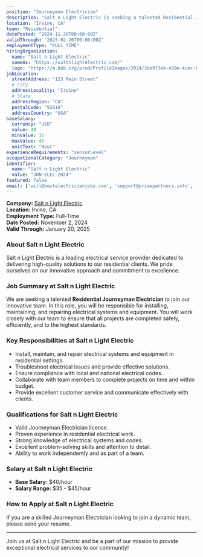 ```yaml
---
position: "Journeyman Electrician"
description: "Salt n Light Electric is seeking a talented Residential Journeyman Electrician to join our innovative team. In this role, you will be responsible for installing, maintaining, and repairing electrical systems and equipment."
location: "Irvine, CA"
team: "Residential"
datePosted: "2024-11-20T00:00:00Z"
validThrough: "2025-02-20T00:00:00Z"
employmentType: "FULL_TIME"
hiringOrganization: 
  name: "Salt n Light Electric"
  sameAs: "https://saltnlightelectric.com/"
  logo: "https://m.bbb.org/prod/ProfileImages/2024/3de973eb-439e-4cec-b1ed-13dcc2cc86fa.png"
jobLocation:
  streetAddress: "123 Main Street"
  # City
  addressLocality: "Irvine"
  # State
  addressRegion: "CA"
  postalCode: "92618"
  addressCountry: "USA"
baseSalary:
  currency: "USD"
  value: 40
  minValue: 35
  maxValue: 45
  unitText: "Hour"
experienceRequirements: "seniorLevel"
occupationalCategory: "Journeyman"
identifier:
  name: "Salt n Light Electric"
  value: "JRN-ELEC-2024"
featured: false
email: ['will@bestelectricianjobs.com', 'support@primepartners.info', 'resumes@bestelectricianjobs.zohorecruitmail.com']
---
```


**Company:** [Salt n Light Electric](https://saltnlightelectric.com/)  
**Location:** Irvine, CA  
**Employment Type:** Full-Time  
**Date Posted:** November 2, 2024  
**Valid Through:** January 20, 2025  

### About Salt n Light Electric
Salt n Light Electric is a leading electrical service provider dedicated to delivering high-quality solutions to our residential clients. We pride ourselves on our innovative approach and commitment to excellence.

### Job Summary at Salt n Light Electric
We are seeking a talented **Residential Journeyman Electrician** to join our innovative team. In this role, you will be responsible for installing, maintaining, and repairing electrical systems and equipment. You will work closely with our team to ensure that all projects are completed safely, efficiently, and to the highest standards.

### Key Responsibilities at Salt n Light Electric
- Install, maintain, and repair electrical systems and equipment in residential settings.
- Troubleshoot electrical issues and provide effective solutions.
- Ensure compliance with local and national electrical codes.
- Collaborate with team members to complete projects on time and within budget.
- Provide excellent customer service and communicate effectively with clients.

### Qualifications for Salt n Light Electric
- Valid Journeyman Electrician license.
- Proven experience in residential electrical work.
- Strong knowledge of electrical systems and codes.
- Excellent problem-solving skills and attention to detail.
- Ability to work independently and as part of a team.

### Salary at Salt n Light Electric
- **Base Salary:** $40/hour
- **Salary Range:** $35 - $45/hour

### How to Apply at Salt n Light Electric
If you are a skilled Journeyman Electrician looking to join a dynamic team, please send your resume.

---

Join us at Salt n Light Electric and be a part of our mission to provide exceptional electrical services to our community!

